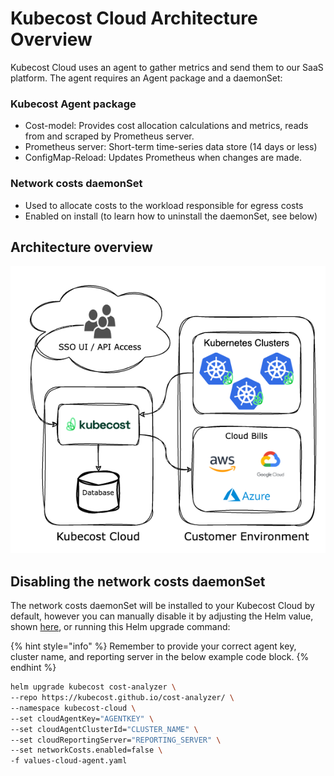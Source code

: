 # Kubecost Cloud Architecture Overview

Kubecost Cloud uses an agent to gather metrics and send them to our SaaS platform. The agent requires an Agent package and a daemonSet:

### Kubecost Agent package

* Cost-model: Provides cost allocation calculations and metrics, reads from and scraped by Prometheus server.
* Prometheus server: Short-term time-series data store (14 days or less)
* ConfigMap-Reload: Updates Prometheus when changes are made.&#x20;

### Network costs daemonSet

* Used to allocate costs to the workload responsible for egress costs
* Enabled on install (to learn how to uninstall the daemonSet, see below)

## Architecture overview

![Kubecost Cloud architecture diagram](/images/cloudarchitecture.png)

## Disabling the network costs daemonSet

The network costs daemonSet will be installed to your Kubecost Cloud by default, however you can manually disable it by adjusting the Helm value, shown [here](https://github.com/kubecost/cost-analyzer-helm-chart/blob/fed60664f67ed5ef7b9e5947e7c28a9bde366cde/cost-analyzer/values.yaml#L682), or running this Helm upgrade command:

{% hint style="info" %}
Remember to provide your correct agent key, cluster name, and reporting server in the below example code block.
{% endhint %}

```sh
helm upgrade kubecost cost-analyzer \
--repo https://kubecost.github.io/cost-analyzer/ \
--namespace kubecost-cloud \
--set cloudAgentKey="AGENTKEY" \
--set cloudAgentClusterId="CLUSTER_NAME" \
--set cloudReportingServer="REPORTING_SERVER" \
--set networkCosts.enabled=false \
-f values-cloud-agent.yaml
```
